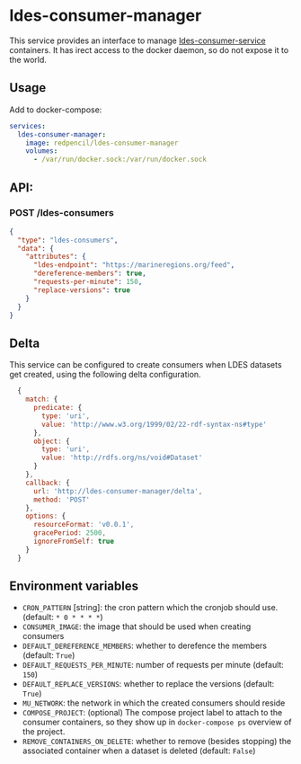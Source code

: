# ldes-consumer-manager
This service provides an interface to manage [ldes-consumer-service](https://github.com/redpencilio/ldes-consumer-service) containers. It has irect access to the docker daemon, so do not expose it to the world.

## Usage

Add to docker-compose:
```yml
services:
  ldes-consumer-manager:
    image: redpencil/ldes-consumer-manager
    volumes:
      - /var/run/docker.sock:/var/run/docker.sock
```

## API:

### POST /ldes-consumers
```json
{
  "type": "ldes-consumers",
  "data": {
    "attributes": {
      "ldes-endpoint": "https://marineregions.org/feed",
      "dereference-members": true,
      "requests-per-minute": 150,
      "replace-versions": true
    }
  }
}
```

## Delta

This service can be configured to create consumers when LDES datasets get created, using the following delta configuration.
```js
  {
    match: {
      predicate: {
        type: 'uri',
        value: 'http://www.w3.org/1999/02/22-rdf-syntax-ns#type'
      },
      object: {
        type: 'uri',
        value: 'http://rdfs.org/ns/void#Dataset'
      }
    },
    callback: {
      url: 'http://ldes-consumer-manager/delta',
      method: 'POST'
    },
    options: {
      resourceFormat: 'v0.0.1',
      gracePeriod: 2500,
      ignoreFromSelf: true
    }
  }
```

## Environment variables

- `CRON_PATTERN` [string]: the cron pattern which the cronjob should use. (default: `* 0 * * * *`)
- `CONSUMER_IMAGE`: the image that should be used when creating consumers
- `DEFAULT_DEREFERENCE_MEMBERS`: whether to derefence the members (default: `True`)
- `DEFAULT_REQUESTS_PER_MINUTE`: number of requests per minute (default: `150`)
- `DEFAULT_REPLACE_VERSIONS`: whether to replace the versions  (default: `True`)
- `MU_NETWORK`: the network in which the created consumers should reside
- `COMPOSE_PROJECT`: (optional) The compose project label to attach to the consumer containers, so they show up in `docker-compose ps` overview of the project.
- `REMOVE_CONTAINERS_ON_DELETE`: whether to remove (besides stopping) the associated container when a dataset is deleted (default: `False`)
